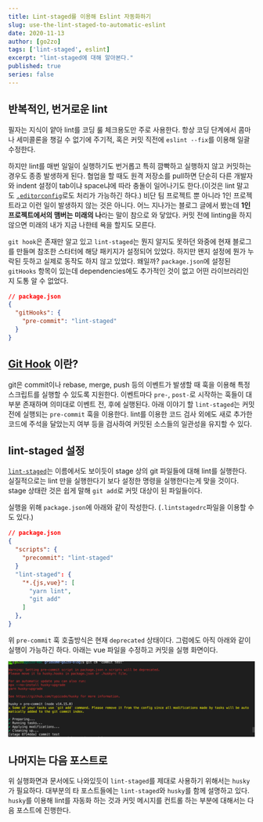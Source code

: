 ```yaml
---
title: Lint-staged를 이용해 Eslint 자동화하기
slug: use-the-lint-staged-to-automatic-eslint
date: 2020-11-13
author: [go2zo]
tags: ['lint-staged', eslint]
excerpt: "lint-staged에 대해 알아본다."
published: true
series: false
---
```


## 반복적인, 번거로운 lint

필자는 지식이 얕아 lint를 코딩 룰 체크용도만 주로 사용한다. 항상 코딩 단계에서 콤마나 세미콜론을 챙길 수 없기에 주기적, 혹은 커밋 직전에 `eslint --fix`를 이용해 일괄 수정한다.

하지만 lint를 매번 일일이 실행하기도 번거롭고 특히 깜빡하고 실행하지 않고 커밋하는 경우도 종종 발생하게 된다. 협업을 할 때도 원격 저장소를 pull하면 단순히 다른 개발자와 indent 설정이 tab이냐 space냐에 따라 충돌이 일어나기도 한다.(이것은 lint 말고도 [`.editorconfig`](https://editorconfig.org/)로도 처리가 가능하긴 하다.) 비단 팀 프로젝트 뿐 아니라 1인 프로젝트라고 이런 일이 발생하지 않는 것은 아니다. 어느 지나가는 블로그 글에서 봤는데 **1인 프로젝트에서의 맴버는 미래의 나**라는 말이 참으로 와 닿았다. 커밋 전에 linting을 하지 않으면 미래의 내가 지금 나한테 욕을 할지도 모른다.

`git hook`은 존재만 알고 있고 `lint-staged`는 뭔지 알지도 못하던 와중에 현재 블로그를 만들며 참조한 스타터에 해당 패키지가 설정되어 있었다. 하지만 왠지 설정에 뭔가 누락된 듯하고 실제로 동작도 하지 않고 있었다. 왜일까? `package.json`에 설정된 `gitHooks` 항목이 있는데 dependencies에도 추가적인 것이 없고 어떤 라이브러리인지 도통 알 수 없었다.

```json
// package.json
{
  "gitHooks": {
    "pre-commit": "lint-staged"
  }
}
```

## [Git Hook](https://git-scm.com/book/ko/v2/Git%EB%A7%9E%EC%B6%A4-Git-Hooks) 이란?

git은 commit이나 rebase, merge, push 등의 이벤트가 발생할 때 훅을 이용해 특정 스크립트를 실행할 수 있도록 지원한다. 이벤트마다 `pre-`, `post-`로 시작하는 훅들이 대부분 존재하며 의미대로 이벤트 전, 후에 실행된다. 아래 이야기 할 `lint-staged`는 커밋 전에 실행되는 `pre-commit` 훅을 이용한다. lint를 이용한 코드 검사 외에도 새로 추가한 코드에 주석을 달았는지 여부 등을 검사하여 커밋된 소스들의 일관성을 유지할 수 있다.

## lint-staged 설정

[`lint-staged`](https://www.npmjs.com/package/lint-staged)는 이름에서도 보이듯이 stage 상의 git 파일들에 대해 lint를 실행한다. 실질적으로는 lint 만을 실행한다기 보다 설정한 명령을 실행한다는게 맞을 것이다. stage 상태란 것은 쉽게 말해 `git add`로 커밋 대상이 된 파일들이다.

실행을 위해 `package.json`에 아래와 같이 작성한다. (`.lintstagedrc`파일을 이용할 수도 있다.)

```json
// package.json
{
  "scripts": {
    "precommit": "lint-staged"
  }
  "lint-staged": {
    "*.{js,vue}": [
      "yarn lint",
      "git add"
    ]
  },
}
```

위 `pre-commit` 훅 호출방식은 현재 `deprecated` 상태이다. 그럼에도 아직 아래와 같이 실행이 가능하긴 하다. 아래는 vue 파일을 수정하고 커밋을 실행 화면이다.

![this is deprecated](./images/image-20201113114525996.png)

## 나머지는 다음 포스트로

위 실행화면과 문서에도 나와있듯이 `lint-staged`를 제대로 사용하기 위해서는 `husky`가 필요하다. 대부분의 타 포스트들에는 `lint-staged`와 `husky`를 함께 설명하고 있다. `husky`를 이용해 lint를 자동화 하는 것과 커밋 메시지를 컨트롤 하는 부분에 대해서는 다음 포스트에 진행한다.
